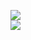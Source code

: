 [![](https://img.shields.io/badge/Made%20With-Github%20Spray-lightgrey.svg?style=for-the-badge&logo=github)](https://github.com/Annihil/github-spray#20034)  
[![](https://i.imgur.com/2DrTn0Z.gif)](https://github.com/Annihil/github-spray)